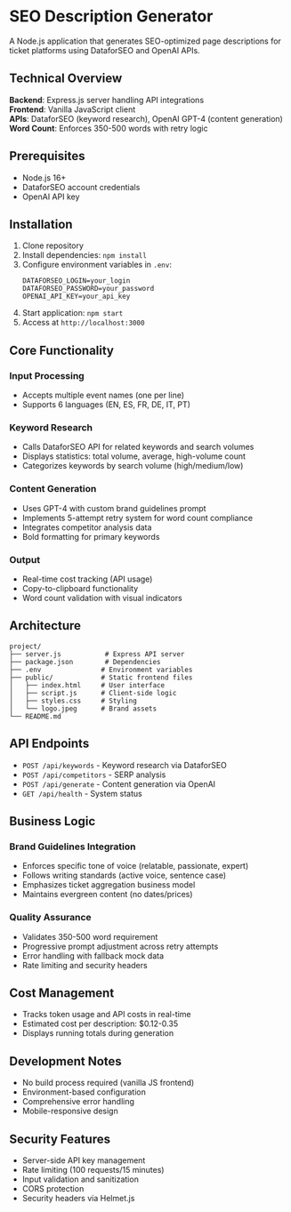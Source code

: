 # SEO Description Generator

A Node.js application that generates SEO-optimized page descriptions for ticket platforms using DataforSEO and OpenAI APIs.

## Technical Overview

**Backend**: Express.js server handling API integrations  
**Frontend**: Vanilla JavaScript client  
**APIs**: DataforSEO (keyword research), OpenAI GPT-4 (content generation)  
**Word Count**: Enforces 350-500 words with retry logic  

## Prerequisites

- Node.js 16+
- DataforSEO account credentials
- OpenAI API key

## Installation

1. Clone repository
2. Install dependencies: `npm install`
3. Configure environment variables in `.env`:
   ```
   DATAFORSEO_LOGIN=your_login
   DATAFORSEO_PASSWORD=your_password
   OPENAI_API_KEY=your_api_key
   ```
4. Start application: `npm start`
5. Access at `http://localhost:3000`

## Core Functionality

### Input Processing
- Accepts multiple event names (one per line)
- Supports 6 languages (EN, ES, FR, DE, IT, PT)

### Keyword Research  
- Calls DataforSEO API for related keywords and search volumes
- Displays statistics: total volume, average, high-volume count
- Categorizes keywords by search volume (high/medium/low)

### Content Generation
- Uses GPT-4 with custom brand guidelines prompt
- Implements 5-attempt retry system for word count compliance
- Integrates competitor analysis data
- Bold formatting for primary keywords

### Output
- Real-time cost tracking (API usage)
- Copy-to-clipboard functionality
- Word count validation with visual indicators

## Architecture

```
project/
├── server.js           # Express API server
├── package.json        # Dependencies
├── .env               # Environment variables
├── public/            # Static frontend files
│   ├── index.html     # User interface
│   ├── script.js      # Client-side logic
│   ├── styles.css     # Styling
│   └── logo.jpeg      # Brand assets
└── README.md
```

## API Endpoints

- `POST /api/keywords` - Keyword research via DataforSEO
- `POST /api/competitors` - SERP analysis 
- `POST /api/generate` - Content generation via OpenAI
- `GET /api/health` - System status

## Business Logic

### Brand Guidelines Integration
- Enforces specific tone of voice (relatable, passionate, expert)
- Follows writing standards (active voice, sentence case)
- Emphasizes ticket aggregation business model
- Maintains evergreen content (no dates/prices)

### Quality Assurance
- Validates 350-500 word requirement
- Progressive prompt adjustment across retry attempts
- Error handling with fallback mock data
- Rate limiting and security headers

## Cost Management

- Tracks token usage and API costs in real-time
- Estimated cost per description: $0.12-0.35
- Displays running totals during generation

## Development Notes

- No build process required (vanilla JS frontend)
- Environment-based configuration
- Comprehensive error handling
- Mobile-responsive design

## Security Features

- Server-side API key management
- Rate limiting (100 requests/15 minutes)
- Input validation and sanitization
- CORS protection
- Security headers via Helmet.js
